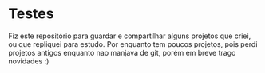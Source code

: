 # Testes
 Fiz este repositório para guardar e compartilhar alguns projetos que criei, ou que repliquei para estudo. 
 Por enquanto tem poucos projetos, pois perdi projetos antigos enquanto nao manjava de git, porém em breve trago novidades :)
